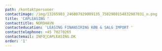 ```yaml
---
path: /kontaktpersoner
contactimage: /img/13265903_246807929009135_7502980154832987031_n.png
title: 'CAPLEASING '
contacttitle: NORDHAVN
contacteducation: 'LEASING FINANSIRING KØB & SALG IMPORT '
contacttelephone: +45 70270265
contactemail: INFOCAPLEASING.DK
order: '1'
---
```


